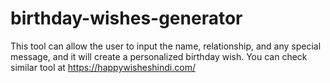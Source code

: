 # birthday-wishes-generator
This tool can allow the user to input the name, relationship, and any special message, and it will create a personalized birthday wish. You can check similar tool at https://happywisheshindi.com/
